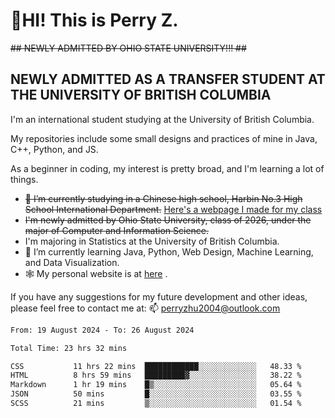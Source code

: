 # 🌄HI! This is Perry Z. <br> #
<s>## NEWLY ADMITTED BY OHIO STATE UNIVERSITY!!! ##</s>
## NEWLY ADMITTED AS A TRANSFER STUDENT AT THE UNIVERSITY OF BRITISH COLUMBIA ##
I'm an international student studying at the University of British Columbia. <br>

My repositories include some small designs and practices of mine in Java, C++, Python, and JS. <br>

As a beginner in coding, my interest is pretty broad, and I'm learning a lot of things. <br>
- <s>🔭 I’m currently studying in a Chinese high school, Harbin No.3 High School International Department.</s> [Here's a webpage I made for my class](https://perry2004.github.io/weirdos/)
- <s> I'm newly admitted by Ohio State University, class of 2026, under the major of Computer and Information Science. </s>
- I'm majoring in Statistics at the University of British Columbia. 
- 🌱 I’m currently learning Java, Python, Web Design, Machine Learning, and Data Visualization. 
- 🕸️ My personal website is at <a href="https://zhu-yp.cn">here</a> .  

If you have any suggestions for my future development and other ideas, please feel free to contact me at: 📫 [perryzhu2004@outlook.com](mailto:perryzhu2004@outlook.com)

<!--START_SECTION:waka-->

```txt
From: 19 August 2024 - To: 26 August 2024

Total Time: 23 hrs 32 mins

CSS           11 hrs 22 mins  ████████████░░░░░░░░░░░░░   48.33 %
HTML          8 hrs 59 mins   █████████▓░░░░░░░░░░░░░░░   38.22 %
Markdown      1 hr 19 mins    █▒░░░░░░░░░░░░░░░░░░░░░░░   05.64 %
JSON          50 mins         █░░░░░░░░░░░░░░░░░░░░░░░░   03.55 %
SCSS          21 mins         ▒░░░░░░░░░░░░░░░░░░░░░░░░   01.54 %
```

<!--END_SECTION:waka-->
